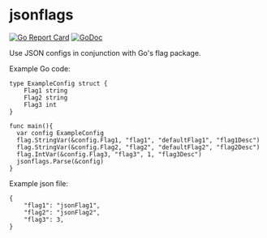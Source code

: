 # jsonflags

[![Go Report Card](https://goreportcard.com/badge/github.com/zamicol/jsonflags)](https://goreportcard.com/report/github.com/zamicol/jsonflags)
[![GoDoc](https://godoc.org/github.com/zamicol/jsonflags?status.svg)](https://godoc.org/github.com/zamicol/jsonflags)


Use JSON configs in conjunction with Go's flag package.


Example Go code:
```
type ExampleConfig struct {
	Flag1 string
	Flag2 string
	Flag3 int
}

func main(){
  var config ExampleConfig
  flag.StringVar(&config.Flag1, "flag1", "defaultFlag1", "flag1Desc")
  flag.StringVar(&config.Flag2, "flag2", "defaultFlag2", "flag2Desc")
  flag.IntVar(&config.Flag3, "flag3", 1, "flag3Desc")
  jsonflags.Parse(&config)
}
```

Example json file:
```
{
    "flag1": "jsonFlag1",
    "flag2": "jsonFlag2",
    "flag3": 3,
}
```

